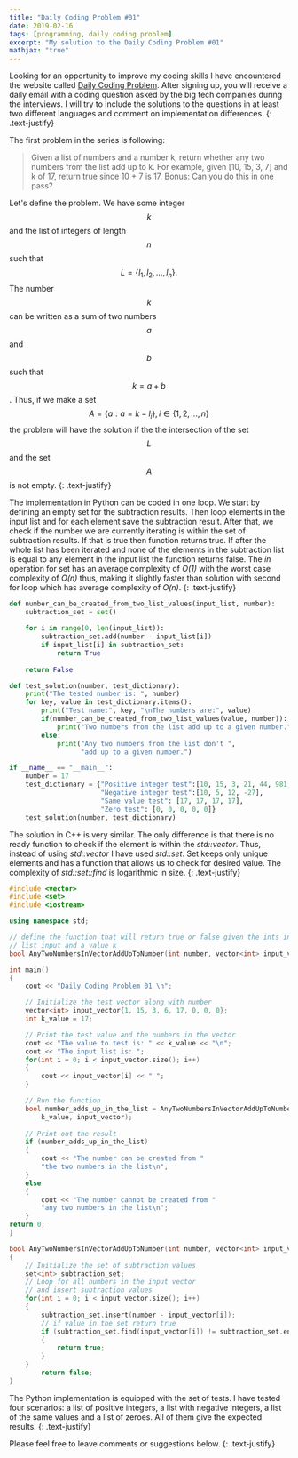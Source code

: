 ```yaml
---
title: "Daily Coding Problem #01"
date: 2019-02-16
tags: [programming, daily coding problem]
excerpt: "My solution to the Daily Coding Problem #01"
mathjax: "true"
---
```


Looking for an opportunity to improve my coding skills I have encountered the website called [Daily Coding Problem](https://www.dailycodingproblem.com/). After signing up, you will receive a daily email with a coding question asked by the big tech companies during the interviews. I will try to include the solutions to the questions in at least two different languages and comment on implementation differences.
{: .text-justify}

The first problem in the series is following:
> Given a list of numbers and a number k, return whether any two numbers from the list add up to k.
> For example, given [10, 15, 3, 7] and k of 17, return true since 10 + 7 is 17.
> Bonus: Can you do this in one pass?

Let's define the problem. We have some integer $$k$$ and the list of integers of length $$n$$ such that $$ L = \{l_1, l_2, ..., l_n \}.$$ The number $$k$$ can be written as a sum of two numbers $$a$$ and $$b$$ such that $$k = a + b$$. Thus, if we make a set $$A =\{a : a = k - l_i\}, i \in \{1, 2, ... , n\}$$ the problem will have the solution if the the intersection of the set $$L$$ and the set $$A$$ is not empty.
{: .text-justify}

The implementation in Python can be coded in one loop. We start by defining an empty set for the subtraction results. Then loop elements in the input list and for each element save the subtraction result. After that, we check if the number we are currently iterating is within the set of subtraction results. If that is true then function returns true. If after the whole list has been iterated and none of the elements in the subtraction list is equal to any element in the input list the function returns false. The *in* operation for set has an average complexity of *O(1)* with the worst case complexity of *O(n)* thus, making it slightly faster than solution with second for loop which has average complexity of *O(n)*.
{: .text-justify}

```python
def number_can_be_created_from_two_list_values(input_list, number):
    subtraction_set = set()
    
    for i in range(0, len(input_list)):
        subtraction_set.add(number - input_list[i]) 
        if input_list[i] in subtraction_set: 
            return True
    
    return False

def test_solution(number, test_dictionary):
    print("The tested number is: ", number)
    for key, value in test_dictionary.items():
        print("Test name:", key, "\nThe numbers are:", value)
        if(number_can_be_created_from_two_list_values(value, number)):
            print("Two numbers from the list add up to a given number.") 
        else:
            print("Any two numbers from the list don't ",
                  "add up to a given number.")

if __name__ == "__main__":
    number = 17
    test_dictionary = {"Positive integer test":[10, 15, 3, 21, 44, 981, 7],
                       "Negative integer test":[10, 5, 12, -27],
                       "Same value test": [17, 17, 17, 17],
                       "Zero test": [0, 0, 0, 0, 0]}
    test_solution(number, test_dictionary)
```

The solution in C++ is very similar. The only difference is that there is no ready function to check if the element is within the *std::vector*. Thus, instead of using *std::vector* I have used *std::set*. Set keeps only unique elements and has a function that allows us to check for desired value. The complexity of *std::set::find* is logarithmic in size. 
{: .text-justify}

```cpp
#include <vector>
#include <set>
#include <iostream>

using namespace std;

// define the function that will return true or false given the ints in the 
// list input and a value k
bool AnyTwoNumbersInVectorAddUpToNumber(int number, vector<int> input_vector);

int main()
{
    cout << "Daily Coding Problem 01 \n";

    // Initialize the test vector along with number  
    vector<int> input_vector{1, 15, 3, 6, 17, 0, 0, 0};
    int k_value = 17;

    // Print the test value and the numbers in the vector 
    cout << "The value to test is: " << k_value << "\n";
    cout << "The input list is: ";
    for(int i = 0; i < input_vector.size(); i++)
    {
        cout << input_vector[i] << " ";
    }

    // Run the function
    bool number_adds_up_in_the_list = AnyTwoNumbersInVectorAddUpToNumber(
        k_value, input_vector);
    
    // Print out the result
    if (number_adds_up_in_the_list)
    {
        cout << "The number can be created from "
        "the two numbers in the list\n";
    }
    else
    {
        cout << "The number cannot be created from " 
        "any two numbers in the list\n";
    }
return 0;
}

bool AnyTwoNumbersInVectorAddUpToNumber(int number, vector<int> input_vector)
{
    // Initialize the set of subtraction values
    set<int> subtraction_set;
    // Loop for all numbers in the input vector 
    // and insert subtraction values
    for(int i = 0; i < input_vector.size(); i++)
    {
        subtraction_set.insert(number - input_vector[i]);
        // if value in the set return true
        if (subtraction_set.find(input_vector[i]) != subtraction_set.end())
        {
            return true;
        }
    }    
        return false;
}
```

The Python implementation is equipped with the set of tests. I have tested four scenarios: a list of positive integers, a list with negative integers, a list of the same values and a list of zeroes. All of them give the expected results.
{: .text-justify}

Please feel free to leave comments or suggestions below.
{: .text-justify}